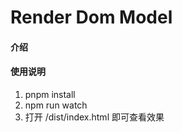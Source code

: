 # Render Dom Model

#### 介绍
#### 使用说明

1. pnpm install
1. npm run watch
2. 打开 /dist/index.html 即可查看效果
